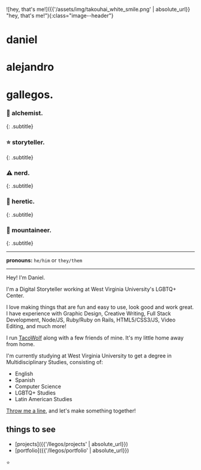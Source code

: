 ![hey, that's me!]({{'/assets/img/takouhai_white_smile.png' | absolute_url}} "hey, that's me!"){:class="image--header"}

# daniel 
# alejandro 
# gallegos.

### 💜 alchemist.
{: .subtitle}
### ⭐ storyteller.
{: .subtitle}
### ⚠️ nerd.
{: .subtitle}
### 🌟 heretic.
{: .subtitle}
### 💚 mountaineer.
{: .subtitle}

---

**pronouns:** `he/him` or `they/them`

---

Hey! I'm Daniel.

I'm a Digital Storyteller working at West Virginia University's LGBTQ+ Center. 

I love making things that are fun and easy to use, look good and work great. I have experience with Graphic Design, Creative Writing, Full Stack Development, Node/JS, Ruby/Ruby on Rails, HTML5/CSS3/JS,  Video Editing, and much more!

I run [TacoWolf](https://tacowolf.net) along with a few friends of mine. It's my little home away from home.

I'm currently studying at West Virginia University to get a degree in Multidisciplinary Studies, consisting of:

* English
* Spanish
* Computer Science
* LGBTQ+ Studies
* Latin American Studies


<a href='ma&#105;&#108;t&#111;&#58;dani&#101;&#37;&#54;C%4&#48;t&#97;&#99;%&#54;F%77%&#54;F&#108;%66&#46;net'>Throw me a line</a>, and let's make something together!

## things to see
* [projects]({{'/llegos/projects' | absolute_url}})
* [portfolio]({{'/llegos/portfolio' | absolute_url}})

⭐
